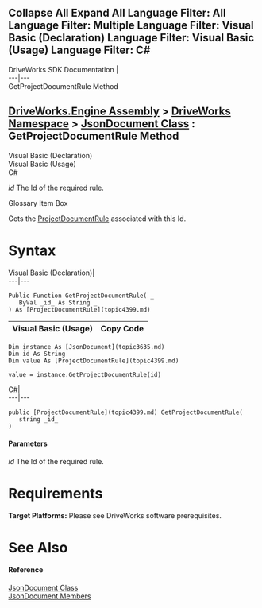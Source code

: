 Collapse All Expand All Language Filter: All  Language Filter: Multiple  Language Filter: Visual Basic (Declaration) Language Filter: Visual Basic (Usage) Language Filter: C#  
---  
DriveWorks SDK Documentation  |   
---|---  
GetProjectDocumentRule Method   
  
[DriveWorks.Engine Assembly](topic2156.md) > [DriveWorks Namespace](topic2159.md) > [JsonDocument Class](topic3635.md) : GetProjectDocumentRule Method  
---  
  
Visual Basic (Declaration)    
Visual Basic (Usage)    
C# 

_id_
    The Id of the required rule.

Glossary Item Box

Gets the [ProjectDocumentRule](topic4399.md) associated with this Id. 

# Syntax

Visual Basic (Declaration)|   
---|---  
      
    
    Public Function GetProjectDocumentRule( _
       ByVal _id_ As String _
    ) As [ProjectDocumentRule](topic4399.md)  
  
Visual Basic (Usage)| Copy Code  
---|---  
      
    
    Dim instance As [JsonDocument](topic3635.md)
    Dim id As String
    Dim value As [ProjectDocumentRule](topic4399.md)
     
    value = instance.GetProjectDocumentRule(id)  
  
C#|   
---|---  
      
    
    public [ProjectDocumentRule](topic4399.md) GetProjectDocumentRule( 
       string _id_
    )  
  
#### Parameters

 _id_
    The Id of the required rule.

# Requirements

**Target Platforms:** Please see DriveWorks software prerequisites.

# See Also

#### Reference

[JsonDocument Class](topic3635.md)   
[JsonDocument Members](topic3636.md)


